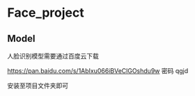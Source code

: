 # Face_project

## Model

人脸识别模型需要通过百度云下载

https://pan.baidu.com/s/1AbIxu066iBVeClGOshdu9w 密码 qgjd

安装至项目文件夹即可




